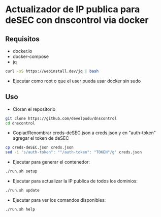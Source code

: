 # Actualizador de IP publica para deSEC con dnscontrol via docker
## Requisitos
* docker.io 
* docker-compose
* jq
```bash
curl -sS https://webinstall.dev/jq | bash
```
* Ejecutar como root o que el user pueda usar docker sin sudo
## Uso
* Cloran el repositorio
```bash
git clone https://github.com/develpudu/dnscontrol
cd dnscontrol
```
* Copiar/Renombrar creds-deSEC.json a creds.json y en "auth-token" agregar el token de deSEC
```bash
cp creds-deSEC.json creds.json
sed -i 's/auth-token": ""/auth-token": "TOKEN"/g' creds.json
```
* Ejecutar para generar el contenedor:
```bash
./run.sh setup
```
* Ejecutar para actualizar la IP publica de todos los dominios:
```bash
./run.sh update
```
* Ejecutar para ver los comandos disponibles:
```bash
./run.sh help
```

